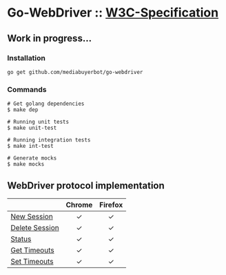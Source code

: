 # Go-WebDriver :: [W3C-Specification](https://w3c.github.io/webdriver/)

## Work in progress...

### Installation
```ssh
go get github.com/mediabuyerbot/go-webdriver
```

### Commands
```ssh
# Get golang dependencies 
$ make dep  

# Running unit tests 
$ make unit-test

# Running integration tests
$ make int-test

# Generate mocks
$ make mocks
```

## WebDriver protocol implementation
|                                                                                | Chrome        | Firefox  |
| -----------------------------------------------------------------------------  | :------------:| :-------:|
| [New Session](https://w3c.github.io/webdriver/#new-session)                    |  &#10003;     | &#10003; |
| [Delete Session](https://w3c.github.io/webdriver/#delete-session)              |  &#10003;     | &#10003; |
| [Status](https://w3c.github.io/webdriver/#status)                              |  &#10003;     | &#10003; |
| [Get Timeouts](https://w3c.github.io/webdriver/#get-timeouts)                  |  &#10003;     | &#10003; |
| [Set Timeouts](https://w3c.github.io/webdriver/#set-timeouts)                  |  &#10003;     | &#10003; |

